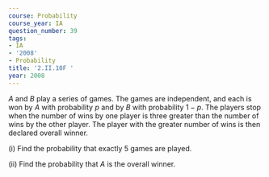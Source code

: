```yaml
---
course: Probability
course_year: IA
question_number: 39
tags:
- IA
- '2008'
- Probability
title: '2.II.10F '
year: 2008
---
```



$A$ and $B$ play a series of games. The games are independent, and each is won by $A$ with probability $p$ and by $B$ with probability $1-p$. The players stop when the number of wins by one player is three greater than the number of wins by the other player. The player with the greater number of wins is then declared overall winner.

(i) Find the probability that exactly 5 games are played.

(ii) Find the probability that $A$ is the overall winner.
